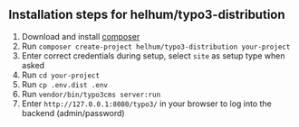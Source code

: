 ## Installation steps for helhum/typo3-distribution

1. Download and install [composer](https://getcomposer.org/download/)
1. Run `composer create-project helhum/typo3-distribution your-project`
1. Enter correct credentials during setup, select `site` as setup type when asked
1. Run `cd your-project`
1. Run `cp .env.dist .env`
1. Run `vendor/bin/typo3cms server:run`
1. Enter `http://127.0.0.1:8080/typo3/` in your browser to log into the backend (admin/password)
